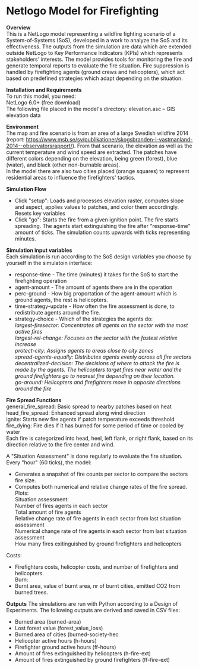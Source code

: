 # Netlogo Model for Firefighting
**Overview**<br/>
This is a NetLogo model representing a wildfire fighting scenario of a System-of-Systems (SoS), developed in a work to analyze the SoS and its effectiveness. The outputs from the simulation are data which are extended outside NetLogo to Key Performance Indicators (KPIs) which represents stakeholders' interests. The model provides tools for monitoring the fire and generate temporal reports to evaluate the fire situation. Fire suppression is handled by firefighting agents (ground crews and helicopters), which act based on predefined strategies which adapt depending on the situation.

**Installation and Requirements**<br/>
To run this model, you need: <br/>
NetLogo 6.0+ (free download)<br/> 
The following file placed in the model's directory: 
elevation.asc – GIS elevation data<br/>

**Environment**<br/>
The map and fire scenario is from an area of a large Swedish wildfire 2014 (report: https://www.msb.se/sv/publikationer/skogsbranden-i-vastmanland-2014--observatorsrapport/). From that scenario, the elevation as well as the current temperature and wind speed are extracted. The patches have different colors depending on the elevation, being green (forest), blue (water), and black (other non-burnable areas).<br/>
In the model there are also two cities placed (orange squares) to represent residential areas to influence the firefighters' tactics.

**Simulation Flow**<br/>
- Click "setup": Loads and processes elevation raster, computes slope and aspect, applies values to patches, and color them accordingly. Resets key variables<br/>
- Click "go": Starts the fire from a given ignition point. The fire starts spreading. The agents start extinguishing the fire after "response-time" amount of ticks. The simulation counts upwards with ticks representing minutes. <br/>

**Simulation input variables**<br/>
Each simulation is run according to the SoS design variables you choose by yourself in the simulatoin interface: 
- response-time - The time (minutes) it takes for the SoS to start the firefighting operation<br/>
- agent-amount - The amount of agents there are in the operation<br/>
- perc-ground - How big proportation of the agent-amount which is ground agents, the rest is helicopters.<br/>
- time-strategy-update - How often the fire assessment is done, to redistribute agents around the fire.<br/>
- strategy-choice - Which of the strategies the agents do:<br/>
_largest-firesector: Concentrates all agents on the sector with the most active fires<br/>
largest-rel-change: Focuses on the sector with the fastest relative increase<br/>
protect-city: Assigns agents to areas close to city zones<br/>
spread-agents-equally: Distributes agents evenly across all fire sectors<br/>
decentralized-decision: The decisions of where to attack the fire is made by the agents. The helicopters target fires near water and the ground firefighters go to nearest fire depending on their location.<br/>
go-around: Helicopters and firefighters move in opposite directions around the fire<br/>_

**Fire Spread Functions**<br/>
general_fire_spread: Basic spread to nearby patches based on heat<br/>
head_fire_spread: Enhanced spread along wind direction<br/>
ignite: Starts new fire agents if patch temperature exceeds threshold<br/>
fire_dying: Fire dies if it has burned for some period of time or cooled by water<br/>
Each fire is categorized into head, heel, left flank, or right flank, based on its direction relative to the fire center and wind.<br/>

A "Situation Assessment" is done regularly to evaluate the fire situation. Every "hour" (60 ticks), the model:<br/>
- Generates a snapshot of fire counts per sector to compare the sectors fire size.<br/>
- Computes both numerical and relative change rates of the fire spread.<br/>
Plots:<br/>
Situation assessment: <br/>
Number of fires agents in each sector<br/>
Total amount of fire agents <br/>
Relative change rate of fire agents in each sector from last situation assessment <br/>
Numerical change rate of fire agents in each sector from last situation assessment <br/>
How many fires exitinguished by ground firefighters and helicopters <br/>

Costs:<br/>
- Firefighters costs, helicopter costs, and number of firefighters and helicopters.<br/>
Burn:<br/>
- Burnt area, value of burnt area, nr of burnt cities, emitted CO2 from burned trees.<br/>

**Outputs**
The simulations are run with Python according to a Design of Experiments. The following outputs are derived and saved in CSV files:<br/>
- Burned area (burned-area)<br/>
- Lost forest value (forest_value_loss)<br/>
- Burned area of cities (burned-society-hec<br/>
- Helicopter active hours (h-hours)<br/>
- Firefighter ground active hours (ff-hours)<br/>
- Amount of fires extinguished by helicopters (h-fire-ext)<br/>
- Amount of fires extinguished by ground firefighters (ff-fire-ext)<br/>

